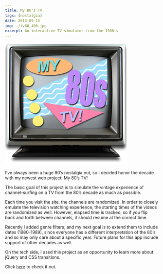 ```yaml
---
title: My 80's TV
tags: [nostalgia]
date: 2013-09-15
img: ./tv80_400.jpg
excerpt: An interactive TV simulator from the 1980's
---
```


<img class="aligncenter" src="./tv80_400.jpg" alt="" />

I’ve always been a huge 80’s nostalgia nut, so I decided honor the decade with my newest web project: My 80’s TV!

The basic goal of this project is to simulate the vintage experience of channel-surfing on a TV from the 80’s decade as much as possible.

Each time you visit the site, the channels are randomized. In order to closely emulate the television watching
experience, the starting times of the videos are randomized as well. However, elapsed time is tracked, so if you flip back and forth between channels, it should resume at the correct time.

Recently I added genre filters, and my next goal is to extend them to include dates (1980-1989), since everyone has a different interpretation of the 80’s and so may only care about a specific year. Future plans for this app include support of other decades as well.

On the tech side, I used this project as an opportunity to learn more about jQuery and CSS transitions.

Click [here](https://my80stv.com) to check it out.
